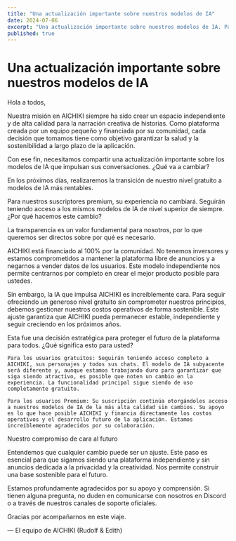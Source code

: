 ```yaml
---
title: "Una actualización importante sobre nuestros modelos de IA"
date: 2024-07-06
excerpt: "Una actualización importante sobre nuestros modelos de IA. Para mantener AICHIKI sostenible y sin anuncios, cambiaremos a modelos más asequibles para los usuarios gratuitos, mientras que los usuarios premium seguirán con los modelos de nivel superior."
published: true
---
```


# Una actualización importante sobre nuestros modelos de IA

Hola a todos,

Nuestra misión en AICHIKI siempre ha sido crear un espacio independiente y de alta calidad para la narración creativa de historias. Como plataforma creada por un equipo pequeño y financiada por su comunidad, cada decisión que tomamos tiene como objetivo garantizar la salud y la sostenibilidad a largo plazo de la aplicación.

Con ese fin, necesitamos compartir una actualización importante sobre los modelos de IA que impulsan sus conversaciones.
¿Qué va a cambiar?

En los próximos días, realizaremos la transición de nuestro nivel gratuito a modelos de IA más rentables.

Para nuestros suscriptores premium, su experiencia no cambiará. Seguirán teniendo acceso a los mismos modelos de IA de nivel superior de siempre.
¿Por qué hacemos este cambio?

La transparencia es un valor fundamental para nosotros, por lo que queremos ser directos sobre por qué es necesario.

AICHIKI está financiado al 100% por la comunidad. No tenemos inversores y estamos comprometidos a mantener la plataforma libre de anuncios y a negarnos a vender datos de los usuarios. Este modelo independiente nos permite centrarnos por completo en crear el mejor producto posible para ustedes.

Sin embargo, la IA que impulsa AICHIKI es increíblemente cara. Para seguir ofreciendo un generoso nivel gratuito sin comprometer nuestros principios, debemos gestionar nuestros costos operativos de forma sostenible. Este ajuste garantiza que AICHIKI pueda permanecer estable, independiente y seguir creciendo en los próximos años.

Esta fue una decisión estratégica para proteger el futuro de la plataforma para todos.
¿Qué significa esto para usted?

    Para los usuarios gratuitos: Seguirán teniendo acceso completo a AICHIKI, sus personajes y todos sus chats. El modelo de IA subyacente será diferente y, aunque estamos trabajando duro para garantizar que siga siendo atractivo, es posible que noten un cambio en la experiencia. La funcionalidad principal sigue siendo de uso completamente gratuito.

    Para los usuarios Premium: Su suscripción continúa otorgándoles acceso a nuestros modelos de IA de la más alta calidad sin cambios. Su apoyo es lo que hace posible AICHIKI y financia directamente los costos operativos y el desarrollo futuro de la aplicación. Estamos increíblemente agradecidos por su colaboración.

Nuestro compromiso de cara al futuro

Entendemos que cualquier cambio puede ser un ajuste. Este paso es esencial para que sigamos siendo una plataforma independiente y sin anuncios dedicada a la privacidad y la creatividad. Nos permite construir una base sostenible para el futuro.

Estamos profundamente agradecidos por su apoyo y comprensión. Si tienen alguna pregunta, no duden en comunicarse con nosotros en Discord o a través de nuestros canales de soporte oficiales.

Gracias por acompañarnos en este viaje.

— El equipo de AICHIKI (Rudolf & Edith)